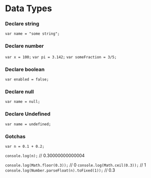 # **Data Types**


### Declare **string**
`var name = "some string";`

### Declare **number**
`var x = 100;`
`var pi = 3.142;`
`var someFraction = 3/5;`

### Declare **boolean**
`var enabled = false;`

### Declare **null**
`var name = null;`

### Declare **Undefined**
`var name = undefined;`

### **Gotchas**
`var n = 0.1 + 0.2;`

`console.log(n);` // 0.30000000000004

`console.log(Math.floor(0.3));` // 0
`console.log(Math.ceil(0.3));` // 1
`console.log(Number.parseFloat(n).toFixed(1));` // 0.3
